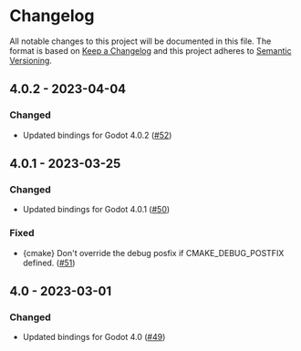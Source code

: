 # Changelog

All notable changes to this project will be documented in this file. The format is based on [Keep a Changelog](https://keepachangelog.com/en/1.0.0/) and this project adheres to [Semantic Versioning](https://semver.org/spec/v2.0.0.html).

## 4.0.2 - 2023-04-04

### Changed

- Updated bindings for Godot 4.0.2 ([#52](https://github.com/asmaloney/GDExtensionTemplate/pull/52))

## 4.0.1 - 2023-03-25

### Changed

- Updated bindings for Godot 4.0.1 ([#50](https://github.com/asmaloney/GDExtensionTemplate/pull/50))

### Fixed

- {cmake} Don't override the debug posfix if CMAKE_DEBUG_POSTFIX defined. ([#51](https://github.com/asmaloney/GDExtensionTemplate/pull/51))

## 4.0 - 2023-03-01

### Changed

- Updated bindings for Godot 4.0 ([#49](https://github.com/asmaloney/GDExtensionTemplate/pull/49))
